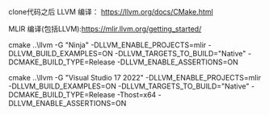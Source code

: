 clone代码之后 
LLVM 编译： https://llvm.org/docs/CMake.html

MLIR 编译(包括LLVM):https://mlir.llvm.org/getting_started/

cmake ..\llvm  -G "Ninja"  -DLLVM_ENABLE_PROJECTS=mlir  -DLLVM_BUILD_EXAMPLES=ON  -DLLVM_TARGETS_TO_BUILD="Native"  -DCMAKE_BUILD_TYPE=Release -DLLVM_ENABLE_ASSERTIONS=ON

cmake ..\llvm  -G "Visual Studio 17 2022"  -DLLVM_ENABLE_PROJECTS=mlir  -DLLVM_BUILD_EXAMPLES=ON  -DLLVM_TARGETS_TO_BUILD="Native"  -DCMAKE_BUILD_TYPE=Release -Thost=x64 -DLLVM_ENABLE_ASSERTIONS=ON
